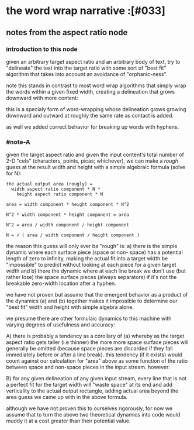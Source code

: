 # the word wrap narrative :[#033]

## notes from the aspect ratio node

### introduction to this node

given an arbitrary target aspect ratio and an arbitrary body
of text, try to "delineate" the text into the target ratio
with some sort of "best fit" algorithm that takes into
account an avoidance of "orphanic-ness".

note this stands in contrast to most word wrap algorithms
that simply wrap the words within a given fixed width,
creating a delineation that grows downward with more content:

this is a specialy form of word-wrapping whose delineation
grows growing downward and outward at roughly the same rate
as contact is added.

as well we added correct behavior for breaking up words with
hyphens.



### #note-A

given the target aspect ratio and given the input content's
total number of 2-D "cels" (characters, points, picas;
whichever), we can make a *rough* guess at the result width
and height with a simple algebraic formula (solve for N):

    the actual output area (rougly) =
      width aspect ratio component * N *
        height aspect ratio component * N

    area = width component * height component * N^2

    N^2 * width component * height component = area

    N^2 = area / width component / height component

    N = √ ( area / width component / height component )

the reason this guess will only ever be "rough" is: a) there
is the simple dynamic where each surface piece (space or non-
space) has a potential length of zero to infinity, making
the actual fit into a target width be "impossible" to predict
without looking at each piece for a given target width and b)
there the dynamic where at each line break we don't use (but
rather lose) the space surface pieces (always separators) if
it's not the breakable zero-width location after a hyphen.

we have not proven but assume that the emergent behavior as
a product of the dynamics (a) and (b) together makes it
impossible to determine our "best fit" width and height with
simple algebra alone.

we presume there are other formulaic dynamics to this machine
with varying degrees of usefulness and accuracy:

A) there is probably a tendency as a corollary of (a) whereby
as the target aspect ratio gets taller (i.e thinner) the more
more space surface pieces will generally be omitted (because
space pieces are discarded if they fall immediately before or
after a line break). this tendency (if it exists) would count
against our calculation for "area" above as some function of
the ratio between space and non-space pieces in the input
stream. however:

B) for any given delineation of any given input stream, every
line that is not a perfect fit for the target width will
"waste space" at its end and add verticality to the actual
output rectangle, adding actual area beyond the area guess
we came up with in the above formula.

although we have not proven this to ourselves rigorously, for
now we assume that to turn the above two theoretical dynamics
into code would muddy it at a cost greater than their
potential value.
